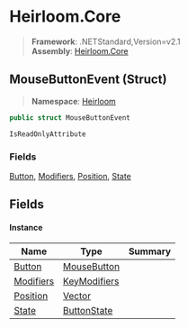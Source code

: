 # Heirloom.Core

> **Framework**: .NETStandard,Version=v2.1  
> **Assembly**: [Heirloom.Core][0]

## MouseButtonEvent (Struct)

> **Namespace**: [Heirloom][0]

```cs
public struct MouseButtonEvent
```

`IsReadOnlyAttribute`

### Fields

[Button][1], [Modifiers][2], [Position][3], [State][4]

## Fields

#### Instance

| Name           | Type              | Summary |
|----------------|-------------------|---------|
| [Button][1]    | [MouseButton][5]  |         |
| [Modifiers][2] | [KeyModifiers][6] |         |
| [Position][3]  | [Vector][7]       |         |
| [State][4]     | [ButtonState][8]  |         |

[0]: ../../Heirloom.Core.md
[1]: MouseButtonEvent/Button.md
[2]: MouseButtonEvent/Modifiers.md
[3]: MouseButtonEvent/Position.md
[4]: MouseButtonEvent/State.md
[5]: MouseButton.md
[6]: KeyModifiers.md
[7]: Vector.md
[8]: ButtonState.md

